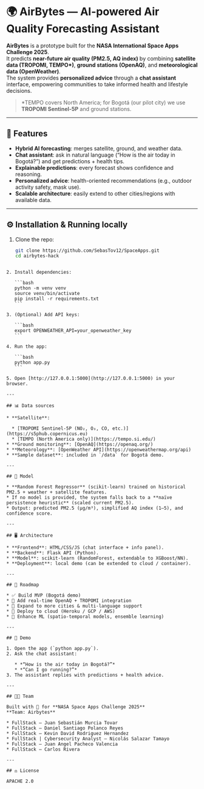 
# 🌍 AirBytes — AI-powered Air Quality Forecasting Assistant

**AirBytes** is a prototype built for the **NASA International Space Apps Challenge 2025**.  
It predicts **near-future air quality (PM2.5, AQ index)** by combining **satellite data (TROPOMI, TEMPO\*)**, **ground stations (OpenAQ)**, and **meteorological data (OpenWeather)**.  
The system provides **personalized advice** through a **chat assistant** interface, empowering communities to take informed health and lifestyle decisions.

> \*TEMPO covers North America; for Bogotá (our pilot city) we use **TROPOMI Sentinel-5P** and ground stations.

---

## 🚀 Features
- **Hybrid AI forecasting**: merges satellite, ground, and weather data.
- **Chat assistant**: ask in natural language (“How is the air today in Bogotá?”) and get predictions + health tips.
- **Explainable predictions**: every forecast shows confidence and reasoning.
- **Personalized advice**: health-oriented recommendations (e.g., outdoor activity safety, mask use).
- **Scalable architecture**: easily extend to other cities/regions with available data.

---

## ⚙️ Installation & Running locally

1. Clone the repo:
   ```bash
   git clone https://github.com/SebasTov12/SpaceApps.git
   cd airbytes-hack
````

2. Install dependencies:

   ```bash
   python -m venv venv
   source venv/bin/activate
   pip install -r requirements.txt
   ```

3. (Optional) Add API keys:

   ```bash
   export OPENWEATHER_API=your_openweather_key
   ```

4. Run the app:

   ```bash
   python app.py
   ```

5. Open [http://127.0.0.1:5000](http://127.0.0.1:5000) in your browser.

---

## 📊 Data sources

* **Satellite**:

  * [TROPOMI Sentinel-5P (NO₂, O₃, CO, etc.)](https://s5phub.copernicus.eu)
  * [TEMPO (North America only)](https://tempo.si.edu/)
* **Ground monitoring**: [OpenAQ](https://openaq.org/)
* **Meteorology**: [OpenWeather API](https://openweathermap.org/api)
* **Sample dataset**: included in `/data` for Bogotá demo.

---

## 🧠 Model

* **Random Forest Regressor** (scikit-learn) trained on historical PM2.5 + weather + satellite features.
* If no model is provided, the system falls back to a **naïve persistence heuristic** (scaled current PM2.5).
* Output: predicted PM2.5 (µg/m³), simplified AQ index (1–5), and confidence score.

---

## 🖥️ Architecture

* **Frontend**: HTML/CSS/JS (chat interface + info panel).
* **Backend**: Flask API (Python).
* **Model**: scikit-learn (RandomForest, extendable to XGBoost/NN).
* **Deployment**: local demo (can be extended to cloud / container).

---

## 📅 Roadmap

* ✅ Build MVP (Bogotá demo)
* 🔄 Add real-time OpenAQ + TROPOMI integration
* 🔄 Expand to more cities & multi-language support
* 🔄 Deploy to cloud (Heroku / GCP / AWS)
* 🔄 Enhance ML (spatio-temporal models, ensemble learning)

---

## 🎥 Demo

1. Open the app (`python app.py`).
2. Ask the chat assistant:

   * *“How is the air today in Bogotá?”*
   * *“Can I go running?”*
3. The assistant replies with predictions + health advice.

---

## 👩‍🚀 Team

Built with 💙 for **NASA Space Apps Challenge 2025**
**Team: Airbytes**

* FullStack – Juan Sebastián Murcia Tovar
* FullStack – Daniel Santiago Polanco Reyes
* FullStack – Kevin David Rodriguez Hernandez
* FullStack | Cybersecurity Analyst – Nicolás Salazar Tamayo
* FullStack – Juan Angel Pacheco Valencia
* FullStack – Carlos Rivera

---

## ⚖️ License

APACHE 2.0
